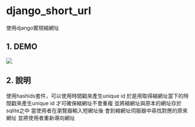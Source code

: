 # django_short_url
使用django實現縮網址



## 1. DEMO

![](https://www.youtube.com/watch?v=FVlnKGUPJMw)




## 2. 說明

使用hashids套件，可以使用時間戳來產生unique id
於是用取得縮網址當下的時間戳來產生unique id
才可確保縮網址不會重複
並將縮網址與原本的網址存於sqlite之中
當使用者在瀏覽器輸入短網址後
會到縮網址伺服器中尋找對應的原來網址
並將使用者重新導向網址

